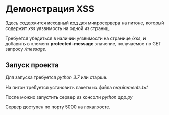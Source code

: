 # Демонстрация XSS

Здесь содержится исходный код для микросервера на питоне, который содержит *xss* 
уязвимость на одной из страниц. 

Требуется убедиться в наличии уязвимости на странице */xss*, и добавить в элемент **protected-message** 
значение, получаемое по GET запросу */message*.

## Запуск проекта

Для запуска требуется *python 3.7* или старше.
 
На питон требуется установить пакеты из файла *requirements.txt* 

После можно запустить сервер из консоли *python app.py*

Сервер доступен по порту 5000 на локалхосте.